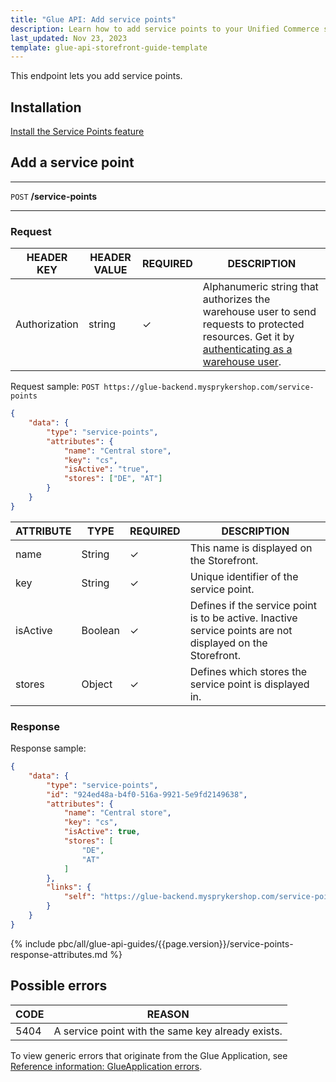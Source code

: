 ```yaml
---
title: "Glue API: Add service points"
description: Learn how to add service points to your Unified Commerce shop using Spryker Glue API
last_updated: Nov 23, 2023
template: glue-api-storefront-guide-template
---
```


This endpoint lets you add service points.

## Installation

[Install the Service Points feature](/docs/pbc/all/service-point-management/latest/unified-commerce/install-features/install-the-service-points-feature.html)

## Add a service point

***
`POST` **/service-points**
***

### Request

| HEADER KEY | HEADER VALUE | REQUIRED | DESCRIPTION |
|-|-|-|-|
| Authorization | string | &check; | Alphanumeric string that authorizes the warehouse user to send requests to protected resources. Get it by [authenticating as a warehouse user](/docs/pbc/all/warehouse-management-system/{{page.version}}/unified-commerce/manage-using-glue-api/glue-api-authenticate-as-a-warehouse-user.html). |

Request sample: `POST https://glue-backend.mysprykershop.com/service-points`

```json
{
    "data": {
        "type": "service-points",
        "attributes": {
            "name": "Central store",
            "key": "cs",
            "isActive": "true",
            "stores": ["DE", "AT"]
        }
    }
}
```

| ATTRIBUTE | TYPE | REQUIRED | DESCRIPTION |
| --- | --- | --- | --- |
| name | String | &check; | This name is displayed on the Storefront. |
| key | String | &check; | Unique identifier of the service point. |
| isActive | Boolean | &check; | Defines if the service point is to be active. Inactive service points are not displayed on the Storefront. |
| stores | Object | &check; | Defines which stores the service point is displayed in. |



### Response

Response sample:

```json
{
    "data": {
        "type": "service-points",
        "id": "924ed48a-b4f0-516a-9921-5e9fd2149638",
        "attributes": {
            "name": "Central store",
            "key": "cs",
            "isActive": true,
            "stores": [
                "DE",
                "AT"
            ]
        },
        "links": {
            "self": "https://glue-backend.mysprykershop.com/service-points/924ed48a-b4f0-516a-9921-5e9fd2149638"
        }
    }
}
```

{% include pbc/all/glue-api-guides/{{page.version}}/service-points-response-attributes.md %} <!-- To edit, see /_includes/pbc/all/glue-api-guides/202311.0/service-points-response-attributes.md -->


## Possible errors

| CODE  | REASON |
| --- | --- |
| 5404 | A service point with the same key already exists. |


To view generic errors that originate from the Glue Application, see [Reference information: GlueApplication errors](/docs/dg/dev/glue-api/{{page.version}}/rest-api/reference-information-glueapplication-errors.html).
